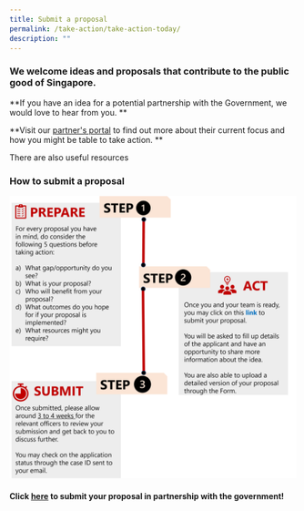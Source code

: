 ```yaml
---
title: Submit a proposal
permalink: /take-action/take-action-today/
description: ""
---
```

### We welcome ideas and proposals that contribute to the public good of Singapore.

**If you have an idea for a potential partnership with the Government, we would love to hear from you. **

**Visit our [partner's portal](https://www.sg/take-action/partnersportal/) to find out more about their current focus and how you might be table to take action. **

There are also useful resources 

### How to submit a proposal 


![](/images/steps%20to%20submit%20a%20proposal.png)

#### Click [here](https://go.gov.sg/takeactiontoday) to submit your proposal in partnership with the government!